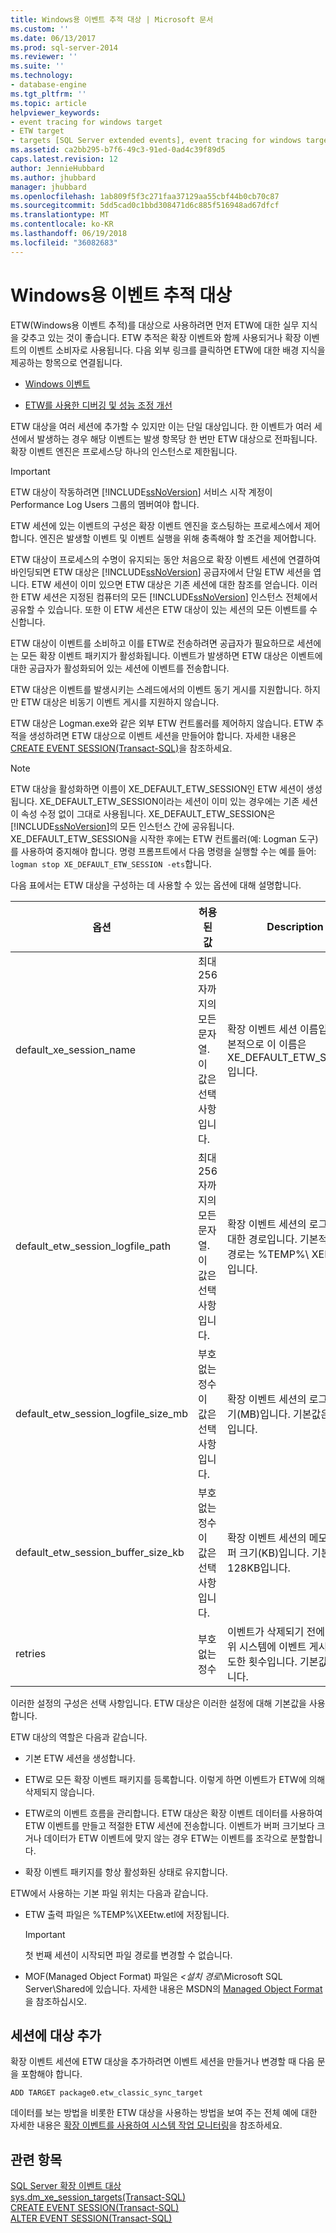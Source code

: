 ```yaml
---
title: Windows용 이벤트 추적 대상 | Microsoft 문서
ms.custom: ''
ms.date: 06/13/2017
ms.prod: sql-server-2014
ms.reviewer: ''
ms.suite: ''
ms.technology:
- database-engine
ms.tgt_pltfrm: ''
ms.topic: article
helpviewer_keywords:
- event tracing for windows target
- ETW target
- targets [SQL Server extended events], event tracing for windows target
ms.assetid: ca2bb295-b7f6-49c3-91ed-0ad4c39f89d5
caps.latest.revision: 12
author: JennieHubbard
ms.author: jhubbard
manager: jhubbard
ms.openlocfilehash: 1ab809f5f3c271faa37129aa55cbf44b0cb70c87
ms.sourcegitcommit: 5dd5cad0c1bbd308471d6c885f516948ad67dfcf
ms.translationtype: MT
ms.contentlocale: ko-KR
ms.lasthandoff: 06/19/2018
ms.locfileid: "36082683"
---
```

# <a name="event-tracing-for-windows-target"></a>Windows용 이벤트 추적 대상
  ETW(Windows용 이벤트 추적)를 대상으로 사용하려면 먼저 ETW에 대한 실무 지식을 갖추고 있는 것이 좋습니다. ETW 추적은 확장 이벤트와 함께 사용되거나 확장 이벤트의 이벤트 소비자로 사용됩니다. 다음 외부 링크를 클릭하면 ETW에 대한 배경 지식을 제공하는 항목으로 연결됩니다.  
  
-   [Windows 이벤트](http://go.microsoft.com/fwlink/?LinkId=92380)  
  
-   [ETW를 사용한 디버깅 및 성능 조정 개선](http://go.microsoft.com/fwlink/?LinkId=92381)  
  
 ETW 대상을 여러 세션에 추가할 수 있지만 이는 단일 대상입니다. 한 이벤트가 여러 세션에서 발생하는 경우 해당 이벤트는 발생 항목당 한 번만 ETW 대상으로 전파됩니다. 확장 이벤트 엔진은 프로세스당 하나의 인스턴스로 제한됩니다.  
  
> [!IMPORTANT]  
>  ETW 대상이 작동하려면 [!INCLUDE[ssNoVersion](../../includes/ssnoversion-md.md)] 서비스 시작 계정이 Performance Log Users 그룹의 멤버여야 합니다.  
  
 ETW 세션에 있는 이벤트의 구성은 확장 이벤트 엔진을 호스팅하는 프로세스에서 제어합니다. 엔진은 발생할 이벤트 및 이벤트 실행을 위해 충족해야 할 조건을 제어합니다.  
  
 ETW 대상이 프로세스의 수명이 유지되는 동안 처음으로 확장 이벤트 세션에 연결하여 바인딩되면 ETW 대상은 [!INCLUDE[ssNoVersion](../../includes/ssnoversion-md.md)] 공급자에서 단일 ETW 세션을 엽니다. ETW 세션이 이미 있으면 ETW 대상은 기존 세션에 대한 참조를 얻습니다. 이러한 ETW 세션은 지정된 컴퓨터의 모든 [!INCLUDE[ssNoVersion](../../includes/ssnoversion-md.md)] 인스턴스 전체에서 공유할 수 있습니다. 또한 이 ETW 세션은 ETW 대상이 있는 세션의 모든 이벤트를 수신합니다.  
  
 ETW 대상이 이벤트를 소비하고 이를 ETW로 전송하려면 공급자가 필요하므로 세션에는 모든 확장 이벤트 패키지가 활성화됩니다. 이벤트가 발생하면 ETW 대상은 이벤트에 대한 공급자가 활성화되어 있는 세션에 이벤트를 전송합니다.  
  
 ETW 대상은 이벤트를 발생시키는 스레드에서의 이벤트 동기 게시를 지원합니다. 하지만 ETW 대상은 비동기 이벤트 게시를 지원하지 않습니다.  
  
 ETW 대상은 Logman.exe와 같은 외부 ETW 컨트롤러를 제어하지 않습니다. ETW 추적을 생성하려면 ETW 대상으로 이벤트 세션을 만들어야 합니다. 자세한 내용은 [CREATE EVENT SESSION&#40;Transact-SQL&#41;](/sql/t-sql/statements/create-event-session-transact-sql)을 참조하세요.  
  
> [!NOTE]  
>  ETW 대상을 활성화하면 이름이 XE_DEFAULT_ETW_SESSION인 ETW 세션이 생성됩니다. XE_DEFAULT_ETW_SESSION이라는 세션이 이미 있는 경우에는 기존 세션이 속성 수정 없이 그대로 사용됩니다. XE_DEFAULT_ETW_SESSION은 [!INCLUDE[ssNoVersion](../../includes/ssnoversion-md.md)]의 모든 인스턴스 간에 공유됩니다. XE_DEFAULT_ETW_SESSION을 시작한 후에는 ETW 컨트롤러(예: Logman 도구)를 사용하여 중지해야 합니다. 명령 프롬프트에서 다음 명령을 실행할 수는 예를 들어: `logman stop XE_DEFAULT_ETW_SESSION -ets`합니다.  
  
 다음 표에서는 ETW 대상을 구성하는 데 사용할 수 있는 옵션에 대해 설명합니다.  
  
|옵션|허용된 값|Description|  
|------------|--------------------|-----------------|  
|default_xe_session_name|최대 256자까지의 모든 문자열. 이 값은 선택 사항입니다.|확장 이벤트 세션 이름입니다. 기본적으로 이 이름은 XE_DEFAULT_ETW_SESSION입니다.|  
|default_etw_session_logfile_path|최대 256자까지의 모든 문자열. 이 값은 선택 사항입니다.|확장 이벤트 세션의 로그 파일에 대한 경로입니다. 기본적으로 이 경로는 %TEMP%\ XEEtw.etl입니다.|  
|default_etw_session_logfile_size_mb|부호 없는 정수 이 값은 선택 사항입니다. |확장 이벤트 세션의 로그 파일 크기(MB)입니다. 기본값은 20MB입니다.|  
|default_etw_session_buffer_size_kb|부호 없는 정수 이 값은 선택 사항입니다.|확장 이벤트 세션의 메모리 내 버퍼 크기(KB)입니다. 기본값은 128KB입니다.|  
|retries|부호 없는 정수|이벤트가 삭제되기 전에 ETW 하위 시스템에 이벤트 게시를 재시도한 횟수입니다. 기본값은 0입니다.|  
  
 이러한 설정의 구성은 선택 사항입니다. ETW 대상은 이러한 설정에 대해 기본값을 사용합니다.  
  
 ETW 대상의 역할은 다음과 같습니다.  
  
-   기본 ETW 세션을 생성합니다.  
  
-   ETW로 모든 확장 이벤트 패키지를 등록합니다. 이렇게 하면 이벤트가 ETW에 의해 삭제되지 않습니다.  
  
-   ETW로의 이벤트 흐름을 관리합니다. ETW 대상은 확장 이벤트 데이터를 사용하여 ETW 이벤트를 만들고 적절한 ETW 세션에 전송합니다. 이벤트가 버퍼 크기보다 크거나 데이터가 ETW 이벤트에 맞지 않는 경우 ETW는 이벤트를 조각으로 분할합니다.  
  
-   확장 이벤트 패키지를 항상 활성화된 상태로 유지합니다.  
  
 ETW에서 사용하는 기본 파일 위치는 다음과 같습니다.  
  
-   ETW 출력 파일은 %TEMP%\XEEtw.etl에 저장됩니다.  
  
    > [!IMPORTANT]  
    >  첫 번째 세션이 시작되면 파일 경로를 변경할 수 없습니다.  
  
-   MOF(Managed Object Format) 파일은 *\<설치 경로*\Microsoft SQL Server\Shared에 있습니다. 자세한 내용은 MSDN의 [Managed Object Format](http://go.microsoft.com/fwlink/?LinkId=92851) 을 참조하십시오.  
  
## <a name="adding-the-target-to-a-session"></a>세션에 대상 추가  
 확장 이벤트 세션에 ETW 대상을 추가하려면 이벤트 세션을 만들거나 변경할 때 다음 문을 포함해야 합니다.  
  
```  
ADD TARGET package0.etw_classic_sync_target  
```  
  
 데이터를 보는 방법을 비롯한 ETW 대상을 사용하는 방법을 보여 주는 전체 예에 대한 자세한 내용은 [확장 이벤트를 사용하여 시스템 작업 모니터링](monitor-system-activity-using-extended-events.md)을 참조하세요.  
  
## <a name="see-also"></a>관련 항목  
 [SQL Server 확장 이벤트 대상](../../database-engine/sql-server-extended-events-targets.md)   
 [sys.dm_xe_session_targets&#40;Transact-SQL&#41;](/sql/relational-databases/system-dynamic-management-views/sys-dm-xe-session-targets-transact-sql)   
 [CREATE EVENT SESSION&#40;Transact-SQL&#41;](/sql/t-sql/statements/create-event-session-transact-sql)   
 [ALTER EVENT SESSION&#40;Transact-SQL&#41;](/sql/t-sql/statements/alter-event-session-transact-sql)  
  
  
